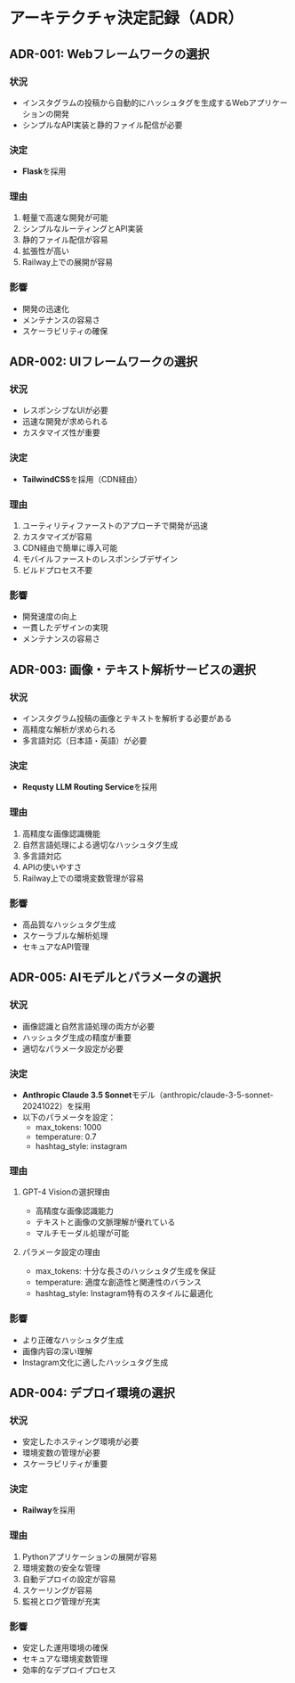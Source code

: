 # アーキテクチャ決定記録（ADR）

## ADR-001: Webフレームワークの選択

### 状況
- インスタグラムの投稿から自動的にハッシュタグを生成するWebアプリケーションの開発
- シンプルなAPI実装と静的ファイル配信が必要

### 決定
- **Flask**を採用

### 理由
1. 軽量で高速な開発が可能
2. シンプルなルーティングとAPI実装
3. 静的ファイル配信が容易
4. 拡張性が高い
5. Railway上での展開が容易

### 影響
- 開発の迅速化
- メンテナンスの容易さ
- スケーラビリティの確保

## ADR-002: UIフレームワークの選択

### 状況
- レスポンシブなUIが必要
- 迅速な開発が求められる
- カスタマイズ性が重要

### 決定
- **TailwindCSS**を採用（CDN経由）

### 理由
1. ユーティリティファーストのアプローチで開発が迅速
2. カスタマイズが容易
3. CDN経由で簡単に導入可能
4. モバイルファーストのレスポンシブデザイン
5. ビルドプロセス不要

### 影響
- 開発速度の向上
- 一貫したデザインの実現
- メンテナンスの容易さ

## ADR-003: 画像・テキスト解析サービスの選択

### 状況
- インスタグラム投稿の画像とテキストを解析する必要がある
- 高精度な解析が求められる
- 多言語対応（日本語・英語）が必要

### 決定
- **Requsty LLM Routing Service**を採用

### 理由
1. 高精度な画像認識機能
2. 自然言語処理による適切なハッシュタグ生成
3. 多言語対応
4. APIの使いやすさ
5. Railway上での環境変数管理が容易

### 影響
- 高品質なハッシュタグ生成
- スケーラブルな解析処理
- セキュアなAPI管理

## ADR-005: AIモデルとパラメータの選択

### 状況
- 画像認識と自然言語処理の両方が必要
- ハッシュタグ生成の精度が重要
- 適切なパラメータ設定が必要

### 決定
- **Anthropic Claude 3.5 Sonnet**モデル（anthropic/claude-3-5-sonnet-20241022）を採用
- 以下のパラメータを設定：
  * max_tokens: 1000
  * temperature: 0.7
  * hashtag_style: instagram

### 理由
1. GPT-4 Visionの選択理由
   - 高精度な画像認識能力
   - テキストと画像の文脈理解が優れている
   - マルチモーダル処理が可能

2. パラメータ設定の理由
   - max_tokens: 十分な長さのハッシュタグ生成を保証
   - temperature: 適度な創造性と関連性のバランス
   - hashtag_style: Instagram特有のスタイルに最適化

### 影響
- より正確なハッシュタグ生成
- 画像内容の深い理解
- Instagram文化に適したハッシュタグ生成

## ADR-004: デプロイ環境の選択

### 状況
- 安定したホスティング環境が必要
- 環境変数の管理が必要
- スケーラビリティが重要

### 決定
- **Railway**を採用

### 理由
1. Pythonアプリケーションの展開が容易
2. 環境変数の安全な管理
3. 自動デプロイの設定が容易
4. スケーリングが容易
5. 監視とログ管理が充実

### 影響
- 安定した運用環境の確保
- セキュアな環境変数管理
- 効率的なデプロイプロセス